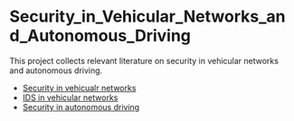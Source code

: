 # Security_in_Vehicular_Networks_and_Autonomous_Driving

This project collects relevant literature on security in vehicular networks and autonomous driving.

- [Security in vehicualr networks](./Security_in_Vehicular_Networks/Security_in_Vehicular_Networks.md)
- [IDS in vehicular networks](./IDS_in%20Vehicular_Networks/)
- [Security in autonomous driving](./Security_in_Autonomous_driving/Papers_on_Autonomous_Driving_Security.md)
